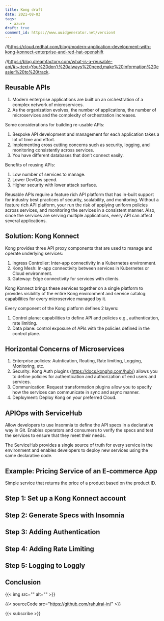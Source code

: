 ```yaml
---
title: Kong draft
date: 2021-08-03
tags:
  - azure
draft: true
comment_id: https://www.uuidgenerator.net/version4
---
```


//https://cloud.redhat.com/blog/modern-application-development-with-kong-konnect-enterprise-and-red-hat-openshift

//https://blog.dreamfactory.com/what-is-a-reusable-api/#:~:text=You%20don't%20always%20need,make%20information%20easier%20to%20track.

## Reusable APIs

1. Modern enterprise applications are built on an orchestration of a complex network of microservices.
2. As the organization evolves, the number of applications, the number of microservices and the complexity of orchestration increases.

Some considerations for building re-usable APIs:

1. Bespoke API development and management for each application takes a lot of time and effort.
2. Implementing cross cutting concerns such as security, logging, and monitoring consistently across services.
3. You have different databases that don’t connect easily.

Benefits of reusing APIs:

1. Low number of services to manage.
2. Lower DevOps spend.
3. Higher security with lower attack surface.

Reusable APIs require a feature rich API platform that has in-built support for industry best practices of security, scalability, and monitoring. Without a feature rich API platform, your run the risk of applying uniform policies across services, and monitoring the services in a consistent manner. Also, since the services are serving multiple applications, every API can affect several applications.

## Solution: Kong Konnect

Kong provides three API proxy components that are used to manage and operate underlying services:

1. Ingress Controller: Inter-app connectivity in a Kubernetes environment.
2. Kong Mesh: In-app connectivity between services in Kubernetes or Cloud environment.
3. Gateway: Edge connectivity for services with clients.

Kong Konnect brings these services together on a single platform to provides visibility of the entire Kong environment and service catalog capabilities for every microservice managed by it.

Every component of the Kong platform defines 2 layers:

1. Control plane: capabilities to define API and policies e.g., authentication, rate limiting.
2. Data plane: control exposure of APIs with the policies defined in the control plane.

## Horizontal Concerns of Microservices

1. Enterprise policies: Autntication, Routing, Rate limiting, Logging, Monitoring, etc.
2. Security: Kong Auth plugins (https://docs.konghq.com/hub/) allows you to define policies for authentication and authorization of end users and services.
3. Communication: Request transformation plugins allow you to specify how the services can communicate in sync and async manner.
4. Deployment: Deploy Kong on your preferred Cloud.

## APIOps with ServiceHub

Allow developers to use Insomnia to define the API specs in a declarative way in Git. Enables operators and consumers to verify the specs and test the services to ensure that they meet their needs.

The ServiceHub provides a single source of truth for every service in the environment and enables developers to deploy new services using the same declarative code.

## Example: Pricing Service of an E-commerce App

Simple service that returns the price of a product based on the product ID.

## Step 1: Set up a Kong Konnect account

## Step 2: Generate Specs with Insomnia

## Step 3: Adding Authentication

## Step 4: Adding Rate Limiting

## Step 5: Logging to Loggly

## Conclusion

{{< img src="" alt="" >}}

{{< sourceCode src="https://github.com/rahulrai-in/" >}}

{{< subscribe >}}

